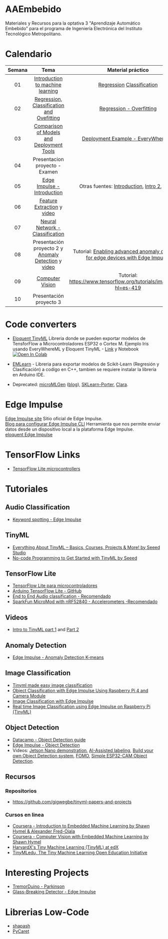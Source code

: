 # AAEmbebido
Materiales y Recursos para la optativa 3 "Aprendizaje Automático Embebido" para el programa de Ingeniería Electrónica del Instituto Tecnológico Metropolitano.
# Calendario
| Semana |                             Tema                              |                  Material práctico |
| :-----------: | :--------------------------------------------------------------: |:----------------------------------------------------------------------------------------------------------------------------: | 
|      01       |               [ Introduction to machine learning](https://github.com/cgl-itm/AAEmbebido/blob/main/Slides/00_Introduccion.pdf)               | [Regression](https://colab.research.google.com/github/tensorflow/docs-l10n/blob/master/site/es-419/tutorials/keras/regression.ipynb) [Classification](https://colab.research.google.com/github/skorch-dev/skorch/blob/master/notebooks/MNIST.ipynb)            | 
|      02       |               [Regression, Classification and Ovefitting](https://github.com/cgl-itm/AAEmbebido/blob/main/Slides/01_RegressionClassificationValidation.pdf)               | [Regression - Overfitting](https://github.com/cgl-itm/AAEmbebido/blob/main/Notebooks/01_Supervised_Learning_Regression_and_OverFitting.ipynb)            |  
|      03       |               [Comparison of Models and Deployment Tools](https://github.com/cgl-itm/AAEmbebido/blob/main/Slides/02_ComparisonModels_DeploymentTools.pdf)               | [Deployment Example - EveryWhereML](https://github.com/cgl-itm/AAEmbebido/blob/main/Notebooks/EveryWhereML_Example_Iris.ipynb)            | 
|      04       |    Presentacion proyecto - Examen       |  | 
|      05       |    [Edge Impulse - Introduction](https://www.youtube.com/watch?v=th2St_Qq2Co)     | Otras fuentes: [Introduction](https://tinyml.seas.harvard.edu/SciTinyML-22/assets/slides/Day2_01_Introduction-to-Edge-Impulse.pdf), [Intro 2](https://tinyml.seas.harvard.edu/EdgeMLUP-23/assets/slides/Future_of_EmbeddedML_ICTP_Workshop%20_Trieste_2023.pdf), [Video](https://www.coursera.org/lecture/introduction-to-embedded-machine-learning/getting-started-with-edge-impulse-Ahsv5) | 
|      06       |   [Feature Extraction](https://github.com/cgl-itm/AAEmbebido/blob/main/Slides/04_FeatureExtraction.pdf) y [video](https://www.youtube.com/watch?v=TeXwCsYCqbg)     |  | 
|      07       |   [Neural Network - Classification](https://github.com/cgl-itm/AAEmbebido/blob/main/Slides/05_NeuralNetwork_SensorFusion.pdf) |  | 
|      08       |    Presentación proyecto 2 y [Anomaly Detection](https://github.com/cgl-itm/AAEmbebido/blob/main/Slides/06_AnomalyDetection.pdf) y [video](https://www.youtube.com/watch?v=TeXwCsYCqbg)     | Tutorial: [Enabling advanced anomaly detection for edge devices with Edge Impulse](https://www.youtube.com/watch?v=se9ZDBVKN1M) | 
|      09       |   [Computer Vision](https://github.com/cgl-itm/AAEmbebido/blob/main/Slides/07_Imagenes_RedesConv.pdf.pdf)   | Tutorial: https://www.tensorflow.org/tutorials/images/cnn?hl=es-419  | 
|      10       |    Presentación proyecto 3 |   | 

# Code converters
* [Eloquent TinyML](https://github.com/eloquentarduino/EloquentTinyML) Libreria donde se pueden exportar modelos de TensforFlow a Microcontroladores ESP32 o Cortex M. Ejemplo Iris usando EveryWhereML y Eloquent TinyML - [Link](https://eloquentarduino.com/posts/tensorflow-lite-tinyml-esp32) y Notebook <a target="_blank" href="https://colab.research.google.com/gist/eloquentarduino/e678a2bd3b21b219283b3b36b9965f5d/train-tensorflow-model-for-arduino.ipynb">
  <img src="https://colab.research.google.com/assets/colab-badge.svg" alt="Open In Colab"/> </a>

* [EMLearn](https://github.com/emlearn/emlearn) - Libreria para exportar modelos de Scikit-Learn (Regresión y Clasificación) a codigo en C++, tambien se requiere instalar la libreria en Arduino IDE.
* Deprecated: [microMLGen](https://github.com/eloquentarduino/micromlgen) ([blog](https://medium.com/@thommaskevin/tinyml-random-forest-classifier-and-regressor-b351aa0980e8)), [SKLearn-Porter](https://github.com/nok/sklearn-porter), [Clara](https://github.com/asergiobranco/clara).

# Edge Impulse
[Edge Impulse site](https://edgeimpulse.com/) Sitio oficial de Edge Impulse.<br>
[Blog para configurar Edge Impulse CLI](https://docs.edgeimpulse.com/docs/tools/edge-impulse-cli/cli-installation) Herramienta que nos permite enviar datos desde un dispositivo local a la plataforma Edge Impulse. <br>
[eloquent Edge Impulse](https://github.com/eloquentarduino/eloquent_edgeimpulse/tree/main)<br>


# TensorFlow Links
* [TensorFlow Lite microcontrollers](https://www.tensorflow.org/lite/microcontrollers) <br>


# Tutoriales

## Audio Classification
* [Keyword spotting - Edge Impulse](https://docs.edgeimpulse.com/docs/tutorials/end-to-end-tutorials/audio/responding-to-your-voice)
  
## TinyML
* [Everything About TinyML – Basics, Courses, Projects & More! by Seeed Studio](https://www.seeedstudio.com/blog/2021/06/14/everything-about-tinyml-basics-courses-projects-more/)
* [No-code Programming to Get Started with TinyML by Seeed](https://github.com/TinkerGen/No-code-Programming-to-Get-Started-with-TinyML)
  
## TensorFlow Lite
* [TensorFlow Lite para microcontroladores](https://www.tensorflow.org/lite/microcontrollers) <br>
* [Arduino TensorFlow Lite - GitHub](https://github.com/arduino/ArduinoTensorFlowLiteTutorials/tree/master) <br>
* [End to End Audio classification - Recomendado](https://blog.tensorflow.org/2021/09/TinyML-Audio-for-everyone.html) <br>
* [SparkFun MicroMod with nRF52840 - Accelerometers -Recomendado](https://github.com/edgeimpulse/example-SparkFun-MicroMod-nRF52840)

## Videos
* [Intro to TinyML part 1](https://www.youtube.com/watch?v=BzzqYNYOcWc) and [Part 2](https://www.youtube.com/watch?v=dU01M61RW8s) <br>

## Anomaly Detection
* [Edge Impulse - Anomaly Detection K-means](https://edge-impulse.gitbook.io/docs/edge-impulse-studio/learning-blocks/anomaly-detection) <br>

## Image Classification
* [Tinyml made easy image classification](https://www.hackster.io/mjrobot/tinyml-made-easy-image-classification-w-xiao-esp32s3-sense-cb42ae#toc-optional-use-of-esp-nn-acceleration--update-19-may-2013-10) 
* [Object Classification with Edge Impulse Using Raspberry Pi 4 and Camera Module](https://www.cytron.io/tutorial/edge-impulse-with-raspberry-pi-4) 
* [Image Classification with Edge Impulse](https://docs.arduino.cc/tutorials/nicla-vision/image-classification/) 
* [Real time Image Classification using Edge Impulse on Raspberry Pi (TinyML)](https://medium.com/@VK_Venkatkumar/real-time-image-classification-using-edge-impulse-on-raspberry-pi-tinyml-3a52c4ba7bab) 

## Object Detection
* [Datacamp - Object Detection guide](https://www.datacamp.com/tutorial/object-detection-guide)
* [Edge Impulse - Object Detection](https://edge-impulse.gitbook.io/docs/tutorials/end-to-end-tutorials/object-detection)
* Videos: [Jetson Nano demonstration](https://www.youtube.com/watch?v=K4EziYNtRPw), [AI-Assisted labeling](https://www.youtube.com/watch?v=wnHrpTbCUYc), [Build your own Object Detection system](https://www.youtube.com/watch?v=dY3OSiJyne0), [FOMO](https://www.youtube.com/watch?v=iazSrguEL7g), [Simple ESP32-CAM Object Detection](https://www.youtube.com/watch?v=HDRvZ_BYd08).

## Recursos
### Repositorios
* https://github.com/gigwegbe/tinyml-papers-and-projects

### Cursos en linea
* [Coursera - Introduction to Embedded Machine Learning by Shawn Hymel & Alexander Fred-Ojala](https://www.coursera.org/learn/introduction-to-embedded-machine-learning)
* [Coursera - Computer Vision with Embedded Machine Learning by Shawn Hymel](https://www.coursera.org/learn/computer-vision-with-embedded-machine-learning)
* [HarvardX's Tiny Machine Learning (TinyML) at edX](https://www.edx.org/learn/tinyml)
* [TinyMLedu, The Tiny Machine Learning Open Education Initiative](http://tinyml.seas.harvard.edu/)

  
# Interesting Projects
* [TremorDuino - Parkinson](https://hackaday.io/project/191145-tremor-duino) 
* [Glass-Breaking Detector - Edge Impulse](https://www.youtube.com/watch?v=x65tRhBIWwY)

# Librerias Low-Code
* [shapash](https://github.com/MAIF/shapash) <br>
* [PyCaret](https://github.com/pycaret/pycaret)

